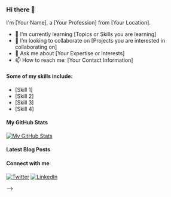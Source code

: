 <!-- Testing template  -->

### Hi there 👋

I'm [Your Name], a [Your Profession] from [Your Location].

- 🌱 I’m currently learning [Topics or Skills you are learning]
- 👯 I’m looking to collaborate on [Projects you are interested in collaborating on]
- 💬 Ask me about [Your Expertise or Interests]
- 📫 How to reach me: [Your Contact Information]

#### Some of my skills include:

- [Skill 1]
- [Skill 2]
- [Skill 3]
- [Skill 4]

#### My GitHub Stats

[![My GitHub Stats](https://github-readme-stats.vercel.app/api?username=YourGitHubUsername&show_icons=true&count_private=true)](https://github.com/YourGitHubUsername)

#### Latest Blog Posts

<!-- BLOG-POST-LIST:START -->
<!-- BLOG-POST-LIST:END -->

#### Connect with me

[![Twitter](https://img.shields.io/twitter/follow/YourTwitterHandle?style=social)](https://twitter.com/YourTwitterHandle)
[![LinkedIn](https://img.shields.io/badge/LinkedIn-YourLinkedInProfile-blue)](https://www.linkedin.com/in/YourLinkedInProfile/)


<!-- - 👋 Hi, I’m @Navi33 and I am coming back for the Nth time to learn programming.
- 👀 I'm currently working in a different industry and looking to transition to an IT path this year.
- 🌱 I'm have been relearning HTML/CSS/JS for a quite a while and the only think i lack is consistency and persistence.
- 💞️ I’m looking to collaborate on anything to somene to share code with and get feedback. Hopefully thru GitHub and to contribute to this amazing community.
- 📫 My Contacts are still in the works. 

<!---
Navi33/Navi33 is a ✨ special ✨ repository because its `README.md` (this file) appears on your GitHub profile.
You can click the Preview link to take a look at your changes.
--->
 -->
